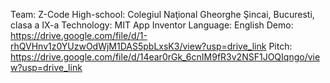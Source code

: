 Team: Z-Code
High-school: Colegiul Naţional Gheorghe Şincai, Bucuresti, clasa a IX-a
Technology: MIT App Inventor
Language: English
Demo: https://drive.google.com/file/d/1-rhQVHnv1z0YUzwOdWjM1DAS5pbLxsK3/view?usp=drive_link 
Pitch: https://drive.google.com/file/d/14ear0rGk_6cnIM9fR3v2NSF1JOQIqngo/view?usp=drive_link
